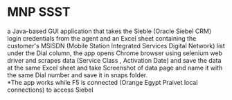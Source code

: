 # MNP SSST
a Java-based GUI application that takes the Sieble (Oracle Siebel CRM) login credentials from the agent and an Excel sheet containing the customer's MSISDN (Mobile Station Integrated Services Digital Network) list under the Dial column, the app opens Chrome browser using selenium web driver and scrapes data (Service Class , Activation Date) and save the data at the same Excel sheet and take Screenshot of data page and name it with the same Dial number and save it in snaps folder.  
*The app works while F5 is connected (Orange Egypt Praivet local connections) to access Siebel
